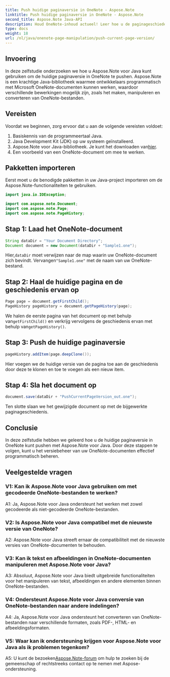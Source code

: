 ```yaml
---
title: Push huidige paginaversie in OneNote - Aspose.Note
linktitle: Push huidige paginaversie in OneNote - Aspose.Note
second_title: Aspose.Note Java-API
description: Houd OneNote-inhoud actueel! Leer hoe u de paginageschiedenis kunt bijwerken en versies kunt beheren, inclusief stapsgewijze handleiding en code. #OneNote #Java #Aspose
type: docs
weight: 18
url: /nl/java/onenote-page-manipulation/push-current-page-version/
---
```

## Invoering

In deze zelfstudie onderzoeken we hoe u Aspose.Note voor Java kunt gebruiken om de huidige paginaversie in OneNote te pushen. Aspose.Note is een krachtige Java-bibliotheek waarmee ontwikkelaars programmatisch met Microsoft OneNote-documenten kunnen werken, waardoor verschillende bewerkingen mogelijk zijn, zoals het maken, manipuleren en converteren van OneNote-bestanden.

## Vereisten

Voordat we beginnen, zorg ervoor dat u aan de volgende vereisten voldoet:
1. Basiskennis van de programmeertaal Java.
2. Java Development Kit (JDK) op uw systeem geïnstalleerd.
3.  Aspose.Note voor Java-bibliotheek. Je kunt het downloaden van[hier](https://releases.aspose.com/note/java/).
4. Een voorbeeld van een OneNote-document om mee te werken.

## Pakketten importeren

Eerst moet u de benodigde pakketten in uw Java-project importeren om de Aspose.Note-functionaliteiten te gebruiken.

```java
import java.io.IOException;

import com.aspose.note.Document;
import com.aspose.note.Page;
import com.aspose.note.PageHistory;
```

## Stap 1: Laad het OneNote-document

```java
String dataDir = "Your Document Directory";
Document document = new Document(dataDir + "Sample1.one");
```

 Hier,`dataDir` moet verwijzen naar de map waarin uw OneNote-document zich bevindt. Vervangen`"Sample1.one"` met de naam van uw OneNote-bestand.

## Stap 2: Haal de huidige pagina en de geschiedenis ervan op

```java
Page page = document.getFirstChild();
PageHistory pageHistory = document.getPageHistory(page);
```

 We halen de eerste pagina van het document op met behulp van`getFirstChild()` en verkrijg vervolgens de geschiedenis ervan met behulp van`getPageHistory()`.

## Stap 3: Push de huidige paginaversie

```java
pageHistory.addItem(page.deepClone());
```

Hier voegen we de huidige versie van de pagina toe aan de geschiedenis door deze te klonen en toe te voegen als een nieuw item.

## Stap 4: Sla het document op

```java
document.save(dataDir + "PushCurrentPageVersion_out.one");
```

Ten slotte slaan we het gewijzigde document op met de bijgewerkte paginageschiedenis.

## Conclusie

In deze zelfstudie hebben we geleerd hoe u de huidige paginaversie in OneNote kunt pushen met Aspose.Note voor Java. Door deze stappen te volgen, kunt u het versiebeheer van uw OneNote-documenten effectief programmatisch beheren.

## Veelgestelde vragen

### V1: Kan ik Aspose.Note voor Java gebruiken om met gecodeerde OneNote-bestanden te werken?

A1: Ja, Aspose.Note voor Java ondersteunt het werken met zowel gecodeerde als niet-gecodeerde OneNote-bestanden.

### V2: Is Aspose.Note voor Java compatibel met de nieuwste versie van OneNote?

A2: Aspose.Note voor Java streeft ernaar de compatibiliteit met de nieuwste versies van OneNote-documenten te behouden.

### V3: Kan ik tekst en afbeeldingen in OneNote-documenten manipuleren met Aspose.Note voor Java?

A3: Absoluut, Aspose.Note voor Java biedt uitgebreide functionaliteiten voor het manipuleren van tekst, afbeeldingen en andere elementen binnen OneNote-bestanden.

### V4: Ondersteunt Aspose.Note voor Java conversie van OneNote-bestanden naar andere indelingen?

A4: Ja, Aspose.Note voor Java ondersteunt het converteren van OneNote-bestanden naar verschillende formaten, zoals PDF-, HTML- en afbeeldingsformaten.

### V5: Waar kan ik ondersteuning krijgen voor Aspose.Note voor Java als ik problemen tegenkom?

 A5: U kunt de bezoeken[Aspose.Note-forum](https://forum.aspose.com/c/note/28) om hulp te zoeken bij de gemeenschap of rechtstreeks contact op te nemen met Aspose-ondersteuning.